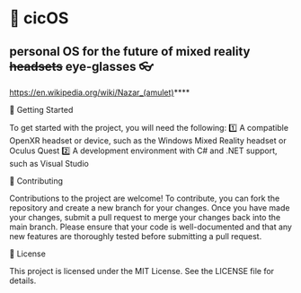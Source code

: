 # 🧿 cicOS 
## personal OS for the future of mixed reality ~~headsets~~ eye-glasses 👓
https://en.wikipedia.org/wiki/Nazar_(amulet)****

🚀 Getting Started

To get started with the project, you will need the following:
 1️⃣ A compatible OpenXR headset or device, such as the Windows Mixed Reality headset or Oculus Quest
 2️⃣ A development environment with C# and .NET support, such as Visual Studio

👥 Contributing

Contributions to the project are welcome! To contribute, you can fork the repository and create a new branch for your changes. Once you have made your changes, submit a pull request to merge your changes back into the main branch. Please ensure that your code is well-documented and that any new features are thoroughly tested before submitting a pull request.

📄 License

This project is licensed under the MIT License. See the LICENSE file for details.
